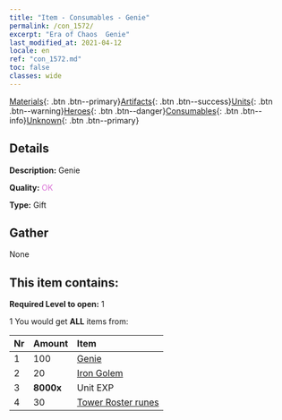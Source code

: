 ```yaml
---
title: "Item - Consumables - Genie"
permalink: /con_1572/
excerpt: "Era of Chaos  Genie"
last_modified_at: 2021-04-12
locale: en
ref: "con_1572.md"
toc: false
classes: wide
---
```

 [Materials](/Items/){: .btn .btn--primary}[Artifacts](/Items/Artifacts/){: .btn .btn--success}[Units](/Items/Units/){: .btn .btn--warning}[Heroes](/Items/Heroes/){: .btn .btn--danger}[Consumables](/Items/Consumables/){: .btn .btn--info}[Unknown](/Items/Unknown/){: .btn .btn--primary}

## Details
 **Description:** Genie

 **Quality:** <span style="color: #DA70D6">OK</span>

 **Type:** Gift

## Gather

  None

## This item contains:

 **Required Level to open:** 1

 1 You would get **ALL** items  from:

  | Nr | Amount |     Item    |
  |:---|:-------|:------------|
  | 1 | 100 | [Genie](/Items/unt_239/) | 
  | 2 | 20 | [Iron Golem](/Items/unt_237/) | 
  | 3 |  **8000x** | Unit EXP |  | 
  | 4 | 30 | [Tower Roster runes](/Items/con_785/) | 
